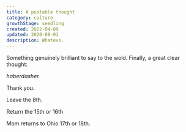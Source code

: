 ```yaml
---
title: A postable thought
category: culture
growthStage: seedling
created: 2022-04-09
updated: 2020-08-01
description: Whatevs.
---
```

Something genuinely brilliant to say to the wold. Finally, a great clear thought:

*haberdasher.*

Thank you.

Leave the 8th.

Return the 15th or 16th

Mom returns to Ohio 17th or 18th.